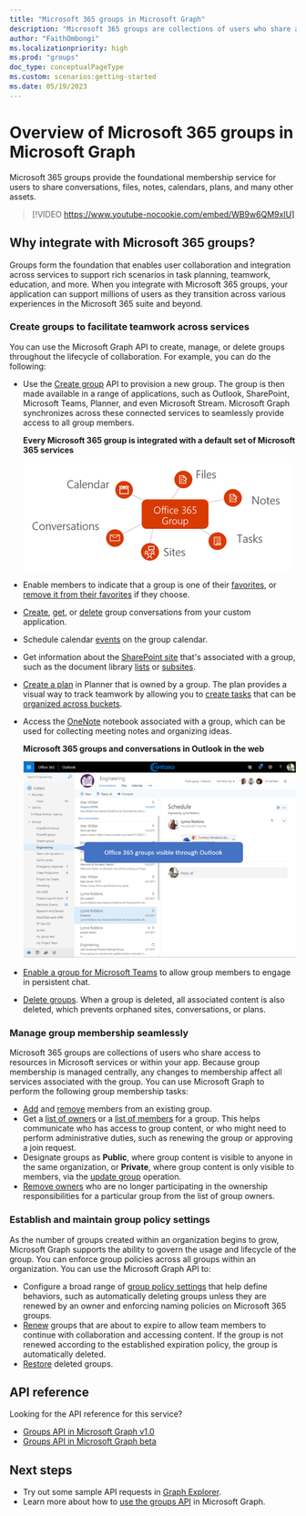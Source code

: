 ```yaml
---
title: "Microsoft 365 groups in Microsoft Graph"
description: "Microsoft 365 groups are collections of users who share access to resources in Microsoft services. Create groups, manage group membership, and establish group policies."
author: "FaithOmbongi"
ms.localizationpriority: high
ms.prod: "groups"
doc_type: conceptualPageType
ms.custom: scenarios:getting-started
ms.date: 05/19/2023
---
```


# Overview of Microsoft 365 groups in Microsoft Graph

Microsoft 365 groups provide the foundational membership service for users to share conversations, files, notes, calendars, plans, and many other assets. 

> [!VIDEO https://www.youtube-nocookie.com/embed/WB9w6QM9xIU]

## Why integrate with Microsoft 365 groups? 

Groups form the foundation that enables user collaboration and integration across services to support rich scenarios in task planning, teamwork, education, and more. When you integrate with Microsoft 365 groups, your application can support millions of users as they transition across various experiences in the Microsoft 365 suite and beyond.  
 
### Create groups to facilitate teamwork across services 
 
You can use the Microsoft Graph API to create, manage, or delete groups throughout the lifecycle of collaboration. For example, you can do the following:  
 
- Use the [Create group](/graph/api/group-post-groups) API to provision a new group. The group is then made available in a range of applications, such as Outlook, SharePoint, Microsoft Teams, Planner, and even Microsoft Stream. Microsoft Graph synchronizes across these connected services to seamlessly provide access to all group members.  
 
    **Every Microsoft 365 group is integrated with a default set of Microsoft 365 services**

    ![Diagram showing Microsoft 365 group integration with files, notes, tasks, sites, conversations, and calendar](images/office365-groups-concept-overview-related-services-infographic.png)  

- Enable members to indicate that a group is one of their [favorites](/graph/api/group-addfavorite), or [remove it from their favorites](/graph/api/group-removefavorite) if they choose. 
- [Create](/graph/api/group-post-conversations), [get](/graph/api/group-get-conversation), or [delete](/graph/api/group-delete-conversation) group conversations from your custom application. 
- Schedule calendar [events](/graph/api/resources/event) on the group calendar. 
- Get information about the [SharePoint site](/graph/api/resources/site) that's associated with a group, such as the document library [lists](/graph/api/list-list) or [subsites](/graph/api/site-list-subsites). 
- [Create a plan](/graph/api/planner-post-buckets) in Planner that is owned by a group. The plan provides a visual way to track teamwork by allowing you to [create tasks](/graph/api/planner-post-tasks) that can be [organized across buckets](/graph/api/planner-post-buckets). 
- Access the [OneNote](/graph/api/resources/onenote) notebook associated with a group, which can be used for collecting meeting notes and organizing ideas. 
  
    **Microsoft 365 groups and conversations in Outlook in the web**

    ![Screenshot of Outlook on the web with groups listed in the Groups folder](images/office365-groups-concept-overview-groups-in-outlook.png) 

- [Enable a group for Microsoft Teams](/graph/api/team-put-teams) to allow group members to engage in persistent chat.  
- [Delete groups](/graph/api/group-delete). When a group is deleted, all associated content is also deleted, which prevents orphaned sites, conversations, or plans. 
 
### Manage group membership seamlessly
 
Microsoft 365 groups are collections of users who share access to resources in Microsoft services or within your app. Because group membership is managed centrally, any changes to membership affect all services associated with the group. You can use Microsoft Graph to perform the following group membership tasks:
 
- [Add](/graph/api/group-post-members) and [remove](/graph/api/group-delete-members) members from an existing group. 
- Get a [list of owners](/graph/api/group-list-owners) or a [list of members](/graph/api/group-list-members) for a group. This helps communicate who has access to group content, or who might need to perform administrative duties, such as renewing the group or approving a join request. 
- Designate groups as **Public**, where group content is visible to anyone in the same organization, or **Private**, where group content is only visible to members, via the [update group](/graph/api/group-update) operation. 
- [Remove owners](/graph/api/group-delete-owners) who are no longer participating in the ownership responsibilities for a particular group from the list of group owners. 
 
### Establish and maintain group policy settings 
 
As the number of groups created within an organization begins to grow, Microsoft Graph supports the ability to govern the usage and lifecycle of the group. You can enforce group policies across all groups within an organization. You can use the Microsoft Graph API to:

- Configure a broad range of [group policy settings](/graph/api/resources/groupsetting) that help define behaviors, such as automatically deleting groups unless they are renewed by an owner and enforcing naming policies on Microsoft 365 groups. 
- [Renew](/graph/api/group-renew) groups that are about to expire to allow team members to continue with collaboration and accessing content. If the group is not renewed according to the established expiration policy, the group is automatically deleted. 
- [Restore](/graph/api/directory-deleteditems-restore) deleted groups.

## API reference

Looking for the API reference for this service?

- [Groups API in Microsoft Graph v1.0](/graph/api/resources/groups-overview?view=graph-rest-1.0&preserve-view=true)
- [Groups API in Microsoft Graph beta](/graph/api/resources/groups-overview?view=graph-rest-beta&preserve-view=true)

## Next steps

- Try out some sample API requests in [Graph Explorer](https://developer.microsoft.com/graph/graph-explorer).
- Learn more about how to [use the groups API](/graph/api/resources/groups-overview) in Microsoft Graph.
